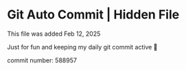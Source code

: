 # Git Auto Commit | Hidden File

This file was added Feb 12, 2025

Just for fun and keeping my daily git commit active 🤪

commit number: 588957
